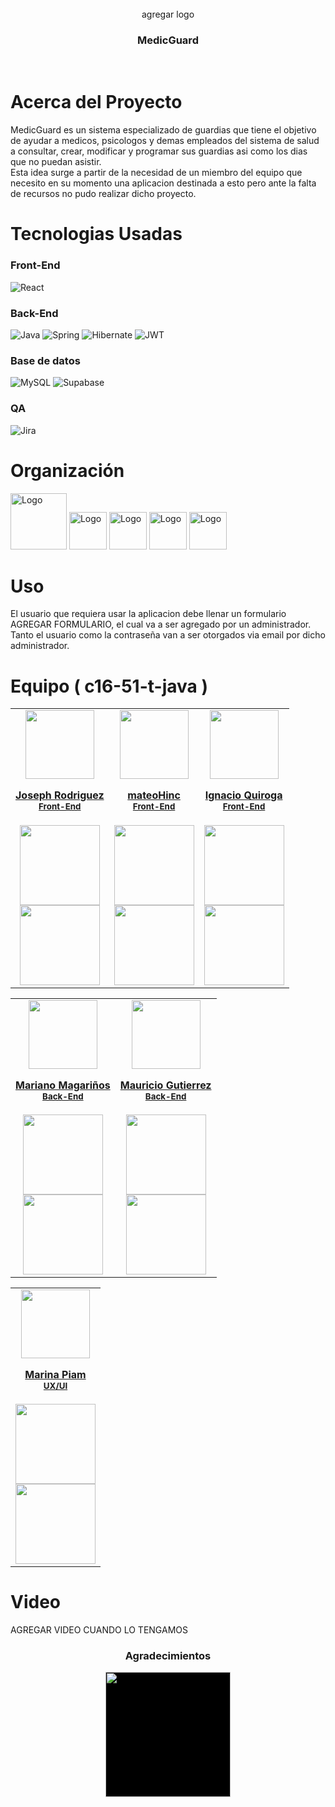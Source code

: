 <div>

<!-- PROJECT LOGO -->
<br />
  <div align='center'>
  agregar logo
<h3>MedicGuard</h3></div>
<!-- ABOUT THE PROJECT -->
<br>
<h1>
Acerca del Proyecto
</h1>
MedicGuard es un sistema especializado de guardias que tiene el objetivo de ayudar a medicos, psicologos y demas empleados
del sistema de salud a consultar, crear, modificar y programar sus guardias asi como los dias que no puedan asistir. 
<br>
Esta idea surge a partir de la necesidad de un miembro del equipo que necesito en su momento una aplicacion destinada a esto
pero ante la falta de recursos no pudo realizar dicho proyecto.

<h1> Tecnologias Usadas
</h1>
<h3>Front-End</h3>

![React](https://img.shields.io/static/v1?style=for-the-badge&message=React&color=222222&logo=React&logoColor=61DAFB&label=)
<!--![Vite](https://img.shields.io/badge/vite-%23646CFF.svg?style=for-the-badge&logo=vite&logoColor=white)
![React Router](https://img.shields.io/badge/React_Router-CA4245?style=for-the-badge&logo=react-router&logoColor=white)
![Redux](https://img.shields.io/badge/redux-%23593d88.svg?style=for-the-badge&logo=redux&logoColor=white)
![AXIOS](https://img.shields.io/badge/AXIOS-%235A29E4?style=for-the-badge&logo=axios)
![DaisyUI](https://img.shields.io/badge/daisyui-5A0EF8?style=for-the-badge&logo=daisyui&logoColor=white)
![SASS](https://img.shields.io/badge/SASS-hotpink.svg?style=for-the-badge&logo=SASS&logoColor=white)
![TailwindCSS](https://img.shields.io/badge/tailwindcss-%2338B2AC.svg?style=for-the-badge&logo=tailwind-css&logoColor=white)
![Formik](https://img.shields.io/badge/FORMIK-172B4D?style=for-the-badge)
![YUP](https://img.shields.io/badge/YUP-000?style=for-the-badge)
![Cloudinary](https://img.shields.io/badge/cloudinary-3448C5?style=for-the-badge)
![Vercel](https://img.shields.io/static/v1?style=for-the-badge&message=Vercel&color=000000&logo=Vercel&logoColor=FFFFFF&label=) -->

<h3>Back-End</h3>

![Java](https://img.shields.io/badge/Java-%2523ED8B00.svg?style=for-the-badge&logo=oracle&logoColor=red&color=white)
![Spring](https://img.shields.io/badge/spring-%236DB33F.svg?style=for-the-badge&logo=spring&logoColor=white)
![Hibernate](https://img.shields.io/badge/Hibernate-59666C?style=for-the-badge&logo=Hibernate&logoColor=white)
![JWT](https://img.shields.io/badge/JWT-black?style=for-the-badge&logo=JSON%20web%20tokens)

<!-- ![Fly.io](https://img.shields.io/badge/Fly.io-000?style=for-the-badge&color=6F43E8) -->

<!--
![Railway](https://img.shields.io/badge/Railway-000?style=for-the-badge&logo=railway&logoColor=white&labelColor=black&color=black)
 -->

<h3>Base de datos</h3>

![MySQL](https://img.shields.io/static/v1?style=for-the-badge&message=MySQL&color=4169E1&logo=MySQL&logoColor=FFFFFF&label=)
![Supabase](https://img.shields.io/badge/H2-3ECF8E?style=for-the-badge&logo=H2&logoColor=white)

<h3>QA</h3>

![Jira](https://img.shields.io/badge/Jira-FFF?style=for-the-badge&logo=jira&logoColor=blue)

<!-- Organización -->
<h1> Organización
</h1>
  <img src="https://cdn.jsdelivr.net/gh/devicons/devicon/icons/trello/trello-plain-wordmark.svg" alt="Logo" width="90" height="90">
  <img src="https://cdn.jsdelivr.net/gh/devicons/devicon/icons/figma/figma-original.svg" alt="Logo" width="60" height="60">
  <img src="https://cdn.jsdelivr.net/gh/devicons/devicon/icons/slack/slack-original.svg" alt="Logo" width="60" height="60">
<img src="https://img.icons8.com/color/480/discord-new-logo.png" alt="Logo" width="60" height="60">
<img src="https://img.icons8.com/color/480/whatsapp.png" alt="Logo" width="60" height="60">
<!-- USAGE EXAMPLES -->
<h1> Uso
</h1>

El usuario que requiera usar la aplicacion debe llenar un formulario AGREGAR FORMULARIO, el cual va a ser agregado por
un administrador. Tanto el usuario como la contraseña van a ser otorgados via email por dicho administrador.

<!-- TEAMS -->

<h1> Equipo ( c16-51-t-java )
</h1>

<table align='center'>
  <tr>
    <td align='center'>
      <div >
        <a href="https://github.com/eJosR-Coding" target="_blank" rel="author">
          <img width="110" src="https://avatars.githubusercontent.com/u/72283818?v=4"/>
        </a>
        <a href="https://github.com/eJosR-Coding" target="_blank" rel="author">
          <h4 style="margin-top: 1rem;">Joseph Rodriguez</br><small>Front-End</small></h4>
        </a>
        <div style='display: flex; flex-direction: column'>
        <a href="https://github.com/eJosR-Coding" target="_blank">
          <img style='width:8rem' src="https://img.shields.io/static/v1?style=for-the-badge&message=GitHub&color=172B4D&logo=GitHub&logoColor=FFFFFF&label="/>
        </a>
        <a href="AGREGAR LINKEDIN" target="_blank">
          <img style='width:8rem' src="https://img.shields.io/badge/linkedin%20-%230077B5.svg?&style=for-the-badge&logo=linkedin&logoColor=white"/>
        </a>
        </div>
      </div>
    </td>
    <td align='center'>
      <div >
        <a href="https://github.com/mateoHinc" target="_blank" rel="author">
          <img width="110" src="https://avatars.githubusercontent.com/u/66268155?v=4"/>
        </a>
        <a href="https://github.com/luisangelsalcedo" target="_blank" rel="author">
          <h4 style="margin-top: 1rem;">mateoHinc</br><small>Front-End</small></h4>
        </a>
        <div style='display: flex; flex-direction: column'>
        <a href="https://github.com/mateoHinc" target="_blank">
          <img style='width:8rem' src="https://img.shields.io/static/v1?style=for-the-badge&message=GitHub&color=172B4D&logo=GitHub&logoColor=FFFFFF&label="/>
        </a>
        <a href="AGREGAR LINKEDIN" target="_blank">
          <img style='width:8rem' src="https://img.shields.io/badge/linkedin%20-%230077B5.svg?&style=for-the-badge&logo=linkedin&logoColor=white"/>
        </a>
        </div>
      </div>
    </td>
    <td align='center'>
      <div >
        <a href="https://github.com/Nacho230" target="_blank" rel="author">
          <img width="110" src="https://avatars.githubusercontent.com/u/129995882?v=4"/>
        </a>
        <a href="https://github.com/Nacho230" target="_blank" rel="author">
          <h4 style="margin-top: 1rem;">Ignacio Quiroga</br><small>Front-End</small></h4>
        </a>
        <div style='display: flex; flex-direction: column'>
        <a href="https://github.com/Nacho230" target="_blank">
          <img style='width:8rem' src="https://img.shields.io/static/v1?style=for-the-badge&message=GitHub&color=172B4D&logo=GitHub&logoColor=FFFFFF&label="/>
        </a>
        <a href="AGREGAR LINKEDIN" target="_blank">
          <img style='width:8rem' src="https://img.shields.io/badge/linkedin%20-%230077B5.svg?&style=for-the-badge&logo=linkedin&logoColor=white"/>
        </a>
        </div>
      </div>
    </td>
  </tr>
  </table>
  <table align='center'>
<tr>
<td align='center'>
      <div >
        <a href="https://github.com/majuarezmagarinios" target="_blank" rel="author">
          <img width="110" src="https://avatars.githubusercontent.com/u/64820333?v=4"/>
        </a>
        <a href="https://github.com/majuarezmagarinios" target="_blank" rel="author">
          <h4 style="margin-top: 1rem;">Mariano Magariños</br><small>Back-End</small></h4>
        </a>
        <div style='display: flex; flex-direction: column'>
        <a href="https://github.com/majuarezmagarinios" target="_blank">
          <img style='width:8rem' src="https://img.shields.io/static/v1?style=for-the-badge&message=GitHub&color=172B4D&logo=GitHub&logoColor=FFFFFF&label="/>
        </a>
        <a href="https://www.linkedin.com/in/majuarezmagarinos" target="_blank">
          <img style='width:8rem' src="https://img.shields.io/badge/linkedin%20-%230077B5.svg?&style=for-the-badge&logo=linkedin&logoColor=white"/>
        </a>
        </div>
      </div>
    </td>
<td align='center'>
      <div >
        <a href="https://github.com/mauricio3551" target="_blank" rel="author">
          <img width="110" src="https://avatars.githubusercontent.com/u/64610775?v=4"/>
        </a>
        <a href="https://github.com/mauricio3551" target="_blank" rel="author">
          <h4 style="margin-top: 1rem;">Mauricio Gutierrez</br><small>Back-End</small></h4>
        </a>
        <div style='display: flex; flex-direction: column'>
        <a href="https://github.com/mauricio3551" target="_blank">
          <img style='width:8rem' src="https://img.shields.io/static/v1?style=for-the-badge&message=GitHub&color=172B4D&logo=GitHub&logoColor=FFFFFF&label="/>
        </a>
        <a href="https://www.linkedin.com/in/mauricio-gutierrez-08bb7449/" target="_blank">
          <img style='width:8rem' src="https://img.shields.io/badge/linkedin%20-%230077B5.svg?&style=for-the-badge&logo=linkedin&logoColor=white"/>
        </a>
        </div>
      </div>
    </td>
</tr>
</table>
<table align='center'>
  <tr>
<td align='center'>
      <div >
        <a href="https://github.com/MarinaPiam" target="_blank" rel="author">
          <img width="110" src="https://ca.slack-edge.com/T02KS88FB0E-U06G4SZB141-3ec17a15dcd3-512"/>
        </a>
        <a href="https://github.com/MarinaPiam" target="_blank" rel="author">
          <h4 style="margin-top: 1rem;">Marina Piam</br><small>UX/UI</small></h4>
        </a>
        <div style='display: flex; flex-direction: column; width: 100%'>
        <a href="https://github.com/MarinaPiam" target="_blank">
          <img style='width:8rem' src="https://img.shields.io/static/v1?style=for-the-badge&message=GitHub&color=172B4D&logo=GitHub&logoColor=FFFFFF&label="/>
        </a>
        <a href="AGREGAR LINKEDIN" target="_blank">
          <img style='width:8rem' src="https://img.shields.io/badge/linkedin%20-%230077B5.svg?&style=for-the-badge&logo=linkedin&logoColor=white"/>
        </a>
        </div>
      </div>
    </td>
    </tr>
</table>

<!-- Video -->
<h1> Video
</h1>
AGREGAR VIDEO CUANDO LO TENGAMOS

<!-- ACKNOWLEDGMENTS -->

<div align='center'>
<h3>Agradecimientos</h3>
  <a href="https://www.nocountry.tech/" target="_blank">
    <img style='background-color:black;' src="https://encrypted-tbn0.gstatic.com/images?q=tbn:ANd9GcQsukYB3HL90LSwYv_RIR2O2OlCV8Sbkx2eNHv8nRvOu8L16FxLQ0nPzY02wQ_BJOfQZw&usqp=CAU" width="200">
  </a>
</div>
